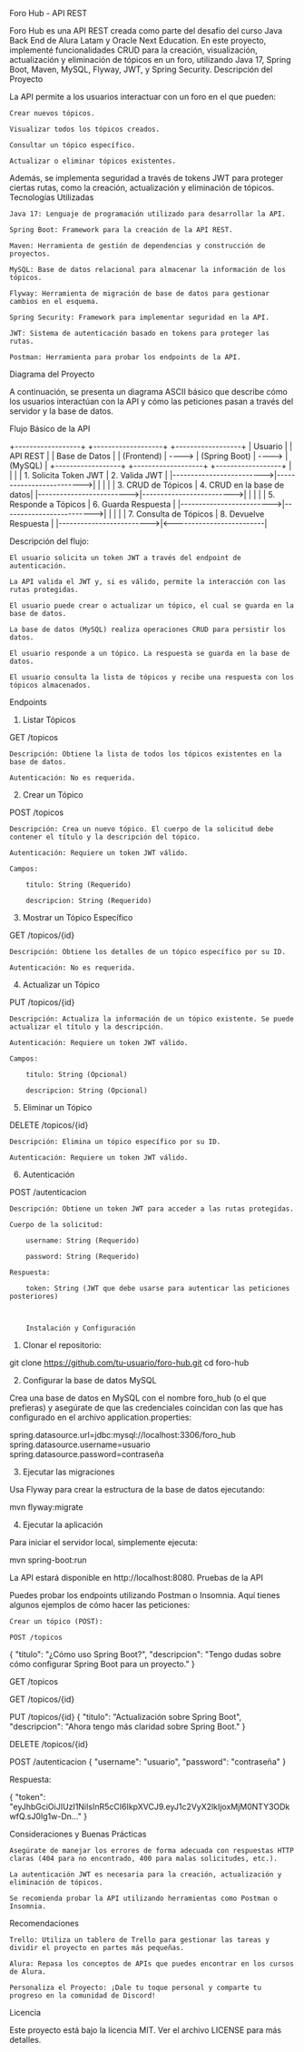 Foro Hub - API REST

Foro Hub es una API REST creada como parte del desafío del curso Java Back End de Alura Latam y Oracle Next Education. En este proyecto, implementé funcionalidades CRUD para la creación, visualización, actualización y eliminación de tópicos en un foro, utilizando Java 17, Spring Boot, Maven, MySQL, Flyway, JWT, y Spring Security.
Descripción del Proyecto

La API permite a los usuarios interactuar con un foro en el que pueden:

    Crear nuevos tópicos.

    Visualizar todos los tópicos creados.

    Consultar un tópico específico.

    Actualizar o eliminar tópicos existentes.

Además, se implementa seguridad a través de tokens JWT para proteger ciertas rutas, como la creación, actualización y eliminación de tópicos.
Tecnologías Utilizadas

    Java 17: Lenguaje de programación utilizado para desarrollar la API.

    Spring Boot: Framework para la creación de la API REST.

    Maven: Herramienta de gestión de dependencias y construcción de proyectos.

    MySQL: Base de datos relacional para almacenar la información de los tópicos.

    Flyway: Herramienta de migración de base de datos para gestionar cambios en el esquema.

    Spring Security: Framework para implementar seguridad en la API.

    JWT: Sistema de autenticación basado en tokens para proteger las rutas.

    Postman: Herramienta para probar los endpoints de la API.







Diagrama del Proyecto


A continuación, se presenta un diagrama ASCII básico que describe cómo los usuarios interactúan con la API y cómo las peticiones pasan a través del servidor y la base de datos.






Flujo Básico de la API








+------------------+       +-------------------+       +------------------+
|    Usuario      |       |     API REST      |       |    Base de Datos |
|  (Frontend)     | ----> |  (Spring Boot)    | ----> |     (MySQL)      |
+------------------+       +-------------------+       +------------------+
        |                         |                           |
        |  1. Solicita Token JWT   |  2. Valida JWT            |
        |------------------------->|------------------------->|
        |                         |                           |
        |  3. CRUD de Tópicos      |  4. CRUD en la base de datos|
        |------------------------->|------------------------->|
        |                         |                           |
        |  5. Responde a Tópicos   |  6. Guarda Respuesta     |
        |------------------------->|------------------------->|
        |                         |                           |
        |  7. Consulta de Tópicos  |  8. Devuelve Respuesta   |
        |------------------------->|<-------------------------|








Descripción del flujo:

    El usuario solicita un token JWT a través del endpoint de autenticación.

    La API valida el JWT y, si es válido, permite la interacción con las rutas protegidas.

    El usuario puede crear o actualizar un tópico, el cual se guarda en la base de datos.

    La base de datos (MySQL) realiza operaciones CRUD para persistir los datos.

    El usuario responde a un tópico. La respuesta se guarda en la base de datos.

    El usuario consulta la lista de tópicos y recibe una respuesta con los tópicos almacenados.

Endpoints
1. Listar Tópicos

GET /topicos

    Descripción: Obtiene la lista de todos los tópicos existentes en la base de datos.

    Autenticación: No es requerida.

2. Crear un Tópico

POST /topicos

    Descripción: Crea un nuevo tópico. El cuerpo de la solicitud debe contener el título y la descripción del tópico.

    Autenticación: Requiere un token JWT válido.

    Campos:

        titulo: String (Requerido)

        descripcion: String (Requerido)

3. Mostrar un Tópico Específico

GET /topicos/{id}

    Descripción: Obtiene los detalles de un tópico específico por su ID.

    Autenticación: No es requerida.

4. Actualizar un Tópico

PUT /topicos/{id}

    Descripción: Actualiza la información de un tópico existente. Se puede actualizar el título y la descripción.

    Autenticación: Requiere un token JWT válido.

    Campos:

        titulo: String (Opcional)

        descripcion: String (Opcional)

5. Eliminar un Tópico

DELETE /topicos/{id}

    Descripción: Elimina un tópico específico por su ID.

    Autenticación: Requiere un token JWT válido.

6. Autenticación

POST /autenticacion

    Descripción: Obtiene un token JWT para acceder a las rutas protegidas.

    Cuerpo de la solicitud:

        username: String (Requerido)

        password: String (Requerido)

    Respuesta:

        token: String (JWT que debe usarse para autenticar las peticiones posteriores)



        Instalación y Configuración
1. Clonar el repositorio:

git clone https://github.com/tu-usuario/foro-hub.git
cd foro-hub

2. Configurar la base de datos MySQL

Crea una base de datos en MySQL con el nombre foro_hub (o el que prefieras) y asegúrate de que las credenciales coincidan con las que has configurado en el archivo application.properties:

spring.datasource.url=jdbc:mysql://localhost:3306/foro_hub
spring.datasource.username=usuario
spring.datasource.password=contraseña



3. Ejecutar las migraciones

Usa Flyway para crear la estructura de la base de datos ejecutando:

mvn flyway:migrate


4. Ejecutar la aplicación

Para iniciar el servidor local, simplemente ejecuta:


mvn spring-boot:run


La API estará disponible en http://localhost:8080.
Pruebas de la API

Puedes probar los endpoints utilizando Postman o Insomnia. Aquí tienes algunos ejemplos de cómo hacer las peticiones:

    Crear un tópico (POST):

    POST /topicos
{
  "titulo": "¿Cómo uso Spring Boot?",
  "descripcion": "Tengo dudas sobre cómo configurar Spring Boot para un proyecto."
}


GET /topicos

GET /topicos/{id}


PUT /topicos/{id}
{
  "titulo": "Actualización sobre Spring Boot",
  "descripcion": "Ahora tengo más claridad sobre Spring Boot."
}


DELETE /topicos/{id}


POST /autenticacion
{
  "username": "usuario",
  "password": "contraseña"
}


Respuesta:

{
  "token": "eyJhbGciOiJIUzI1NiIsInR5cCI6IkpXVCJ9.eyJ1c2VyX2lkIjoxMjM0NTY3ODkwfQ.sJ0Ig1w-Dn..."
}



Consideraciones y Buenas Prácticas

    Asegúrate de manejar los errores de forma adecuada con respuestas HTTP claras (404 para no encontrado, 400 para malas solicitudes, etc.).

    La autenticación JWT es necesaria para la creación, actualización y eliminación de tópicos.

    Se recomienda probar la API utilizando herramientas como Postman o Insomnia.

Recomendaciones

    Trello: Utiliza un tablero de Trello para gestionar las tareas y dividir el proyecto en partes más pequeñas.

    Alura: Repasa los conceptos de APIs que puedes encontrar en los cursos de Alura.

    Personaliza el Proyecto: ¡Dale tu toque personal y comparte tu progreso en la comunidad de Discord!










Licencia

Este proyecto está bajo la licencia MIT. Ver el archivo LICENSE para más detalles.



















































